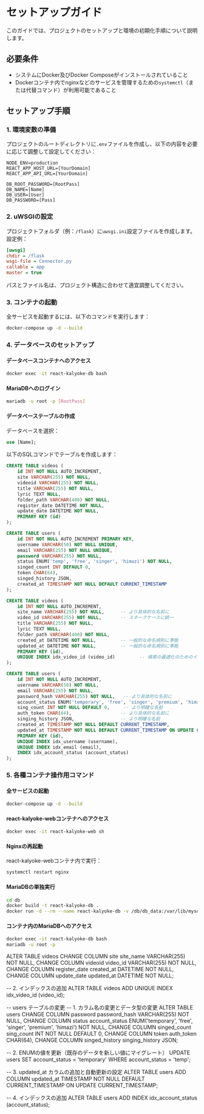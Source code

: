 # セットアップガイド

このガイドでは、プロジェクトのセットアップと環境の初期化手順について説明します。

## 必要条件

- システムにDocker及びDocker Composeがインストールされていること
- Dockerコンテナ内でnginxなどのサービスを管理するための`systemctl`（または代替コマンド）が利用可能であること

## セットアップ手順

### 1. 環境変数の準備

プロジェクトのルートディレクトリに`.env`ファイルを作成し、以下の内容を必要に応じて調整して設定してください：

```plaintext
NODE_ENV=production
REACT_APP_HOST_URL=[YourDomain]
REACT_APP_API_URL=[YourDomain]

DB_ROOT_PASSWORD=[RootPass]
DB_NAME=[Name]
DB_USER=[User]
DB_PASSWORD=[Pass]
```

### 2. uWSGIの設定

プロジェクトフォルダ（例：`/flask`）に`uwsgi.ini`設定ファイルを作成します。設定例：

```ini
[uwsgi]
chdir = /flask
wsgi-file = Connector.py
callable = app
master = true
```

パスとファイル名は、プロジェクト構造に合わせて適宜調整してください。

### 3. コンテナの起動

全サービスを起動するには、以下のコマンドを実行します：

```bash
docker-compose up -d --build
```

### 4. データベースのセットアップ

#### データベースコンテナへのアクセス
```bash
docker exec -it react-kalyoke-db bash
```

#### MariaDBへのログイン
```bash
mariadb -u root -p [RootPass]
```

#### データベーステーブルの作成

データベースを選択：
```sql
use [Name];
```

以下のSQLコマンドでテーブルを作成します：

```sql
CREATE TABLE videos (
    id INT NOT NULL AUTO_INCREMENT,
    site VARCHAR(255) NOT NULL,
    videoid VARCHAR(255) NOT NULL,
    title VARCHAR(255) NOT NULL,
    lyric TEXT NULL,
    folder_path VARCHAR(400) NOT NULL,
    register_date DATETIME NOT NULL,
    update_date DATETIME NOT NULL,
    PRIMARY KEY (id)
);

CREATE TABLE users (
    id INT NOT NULL AUTO_INCREMENT PRIMARY KEY,
    username VARCHAR(50) NOT NULL UNIQUE,
    email VARCHAR(255) NOT NULL UNIQUE,
    password VARCHAR(255) NOT NULL,
    status ENUM('temp', 'free', 'singer', 'himazi') NOT NULL,
    singed_count INT DEFAULT 0,
    token CHAR(64),
    singed_history JSON,
    created_at TIMESTAMP NOT NULL DEFAULT CURRENT_TIMESTAMP
);

CREATE TABLE videos (
    id INT NOT NULL AUTO_INCREMENT,
    site_name VARCHAR(255) NOT NULL,      -- より具体的な名前に
    video_id VARCHAR(255) NOT NULL,       -- スネークケースに統一
    title VARCHAR(255) NOT NULL,
    lyric TEXT NULL,
    folder_path VARCHAR(400) NOT NULL,
    created_at DATETIME NOT NULL,         -- 一般的な命名規則に準拠
    updated_at DATETIME NOT NULL,         -- 一般的な命名規則に準拠
    PRIMARY KEY (id),
    UNIQUE INDEX idx_video_id (video_id)         -- 検索の最適化のためのインデックス追加
);

CREATE TABLE users (
    id INT NOT NULL AUTO_INCREMENT,
    username VARCHAR(50) NOT NULL,
    email VARCHAR(255) NOT NULL,
    password_hash VARCHAR(255) NOT NULL,   -- より具体的な名前に
    account_status ENUM('temporary', 'free', 'singer', 'premium', 'himazi') NOT NULL, -- より明確な名前と値
    sing_count INT NOT NULL DEFAULT 0,     -- より明確な名前
    auth_token CHAR(64),                  -- より具体的な名前に
    singing_history JSON,                 -- より明確な名前
    created_at TIMESTAMP NOT NULL DEFAULT CURRENT_TIMESTAMP,
    updated_at TIMESTAMP NOT NULL DEFAULT CURRENT_TIMESTAMP ON UPDATE CURRENT_TIMESTAMP,  -- 更新日時の自動記録
    PRIMARY KEY (id),
    UNIQUE INDEX idx_username (username),
    UNIQUE INDEX idx_email (email),
    INDEX idx_account_status (account_status)
);
```

### 5. 各種コンテナ操作用コマンド

#### 全サービスの起動
```bash
docker-compose up -d --build
```

#### react-kalyoke-webコンテナへのアクセス
```bash
docker exec -it react-kalyoke-web sh
```

#### Nginxの再起動
react-kalyoke-webコンテナ内で実行：
```bash
systemctl restart nginx
```

#### MariaDBの単独実行
```bash
cd db
docker build -t react-kalyoke-db .
docker run -d --rm --name react-kalyoke-db -v /db/db_data:/var/lib/mysql -p 3306:3306 react-kalyoke-db
```

#### コンテナ内のMariaDBへのアクセス
```bash
docker exec -it react-kalyoke-db bash
mariadb -u root -p
```

ALTER TABLE videos 
  CHANGE COLUMN site site_name VARCHAR(255) NOT NULL,
  CHANGE COLUMN videoid video_id VARCHAR(255) NOT NULL,
  CHANGE COLUMN register_date created_at DATETIME NOT NULL,
  CHANGE COLUMN update_date updated_at DATETIME NOT NULL;

-- 2. インデックスの追加
ALTER TABLE videos
  ADD UNIQUE INDEX idx_video_id (video_id);

-- users テーブルの変更
-- 1. カラム名の変更とデータ型の変更
ALTER TABLE users
  CHANGE COLUMN password password_hash VARCHAR(255) NOT NULL,
  CHANGE COLUMN status account_status ENUM('temporary', 'free', 'singer', 'premium', 'himazi') NOT NULL,
  CHANGE COLUMN singed_count sing_count INT NOT NULL DEFAULT 0,
  CHANGE COLUMN token auth_token CHAR(64),
  CHANGE COLUMN singed_history singing_history JSON;

-- 2. ENUMの値を更新（既存のデータを新しい値にマイグレート）
UPDATE users SET account_status = 'temporary' WHERE account_status = 'temp';

-- 3. updated_at カラムの追加と自動更新の設定
ALTER TABLE users
  ADD COLUMN updated_at TIMESTAMP NOT NULL DEFAULT CURRENT_TIMESTAMP ON UPDATE CURRENT_TIMESTAMP;

-- 4. インデックスの追加
ALTER TABLE users
  ADD INDEX idx_account_status (account_status);
